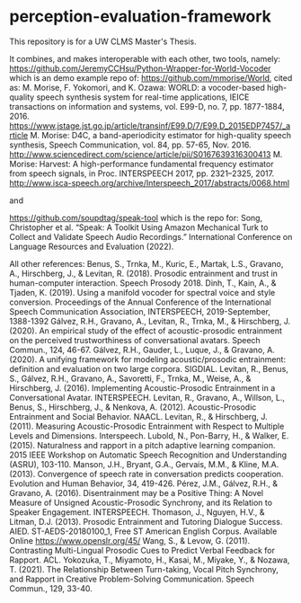 # perception-evaluation-framework

This repository is for a UW CLMS Master's Thesis. 

It combines, and makes interoperable with each other, two tools, namely:
https://github.com/JeremyCCHsu/Python-Wrapper-for-World-Vocoder
which is an demo example repo of: https://github.com/mmorise/World, cited as:
M. Morise, F. Yokomori, and K. Ozawa: WORLD: a vocoder-based high-quality speech synthesis system for real-time applications, IEICE transactions on information and systems, vol. E99-D, no. 7, pp. 1877-1884, 2016. https://www.jstage.jst.go.jp/article/transinf/E99.D/7/E99.D_2015EDP7457/_article
M. Morise: D4C, a band-aperiodicity estimator for high-quality speech synthesis, Speech Communication, vol. 84, pp. 57-65, Nov. 2016. http://www.sciencedirect.com/science/article/pii/S0167639316300413
M. Morise: Harvest: A high-performance fundamental frequency estimator from speech signals, in Proc. INTERSPEECH 2017, pp. 2321–2325, 2017. http://www.isca-speech.org/archive/Interspeech_2017/abstracts/0068.html

and 

https://github.com/soupdtag/speak-tool which is the repo for: 
Song, Christopher et al. “Speak: A Toolkit Using Amazon Mechanical Turk to Collect and Validate Speech Audio Recordings.” International Conference on Language Resources and Evaluation (2022).

All other references:
Benus, S., Trnka, M., Kuric, E., Martak, L.S., Gravano, A., Hirschberg, J., & Levitan, R. (2018). Prosodic entrainment and trust in human-computer interaction. Speech Prosody 2018.
Dinh, T., Kain, A., & Tjaden, K. (2019). Using a manifold vocoder for spectral voice and style conversion. Proceedings of the Annual Conference of the International Speech Communication Association, INTERSPEECH, 2019-September, 1388-1392
Gálvez, R.H., Gravano, A., Levitan, R., Trnka, M., & Hirschberg, J. (2020). An empirical study of the effect of acoustic-prosodic entrainment on the perceived trustworthiness of conversational avatars. Speech Commun., 124, 46-67.
Gálvez, R.H., Gauder, L., Luque, J., & Gravano, A. (2020). A unifying framework for modeling acoustic/prosodic entrainment: definition and evaluation on two large corpora. SIGDIAL.
Levitan, R., Benus, S., Gálvez, R.H., Gravano, A., Savoretti, F., Trnka, M., Weise, A., & Hirschberg, J. (2016). Implementing Acoustic-Prosodic Entrainment in a Conversational Avatar. INTERSPEECH.
Levitan, R., Gravano, A., Willson, L., Benus, S., Hirschberg, J., & Nenkova, A. (2012). Acoustic-Prosodic Entrainment and Social Behavior. NAACL.
Levitan, R., & Hirschberg, J. (2011). Measuring Acoustic-Prosodic Entrainment with Respect to Multiple Levels and Dimensions. Interspeech.
Lubold, N., Pon-Barry, H., & Walker, E. (2015). Naturalness and rapport in a pitch adaptive learning companion. 2015 IEEE Workshop on Automatic Speech Recognition and Understanding (ASRU), 103-110.
Manson, J.H., Bryant, G.A., Gervais, M.M., & Kline, M.A. (2013). Convergence of speech rate in conversation predicts cooperation. Evolution and Human Behavior, 34, 419-426.
Pérez, J.M., Gálvez, R.H., & Gravano, A. (2016). Disentrainment may be a Positive Thing: A Novel Measure of Unsigned Acoustic-Prosodic Synchrony, and its Relation to Speaker Engagement. INTERSPEECH.
Thomason, J., Nguyen, H.V., & Litman, D.J. (2013). Prosodic Entrainment and Tutoring Dialogue Success. AIED.
ST-AEDS-20180100_1, Free ST American English Corpus. Available Online https://www.openslr.org/45/
Wang, S., & Levow, G. (2011). Contrasting Multi-Lingual Prosodic Cues to Predict Verbal Feedback for Rapport. ACL.
Yokozuka, T., Miyamoto, H., Kasai, M., Miyake, Y., & Nozawa, T. (2021). The Relationship Between Turn-taking, Vocal Pitch Synchrony, and Rapport in Creative Problem-Solving Communication. Speech Commun., 129, 33-40.
